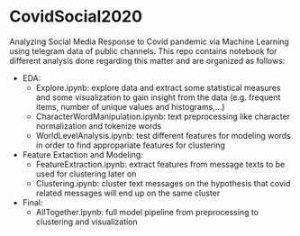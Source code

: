 # CovidSocial2020
Analyzing Social Media Response to Covid pandemic via Machine Learning using telegram data of public channels.
This repo contains notebook for different analysis done regarding this matter and are organized as follows:
- EDA: 
  - Explore.ipynb: explore data and extract some statistical measures and some visualization to gain insight from the data (e.g. frequent items, number of unique values and histograms,...)
  - CharacterWordManipulation.ipynb: text preprocessing like character normalization and tokenize words 
  - WorldLevelAnalysis.ipynb: test different features for modeling words in order to find appropariate features for clustering
- Feature Extaction and Modeling:
  - FeatureExtraction.ipynb: extract features from message texts to be used for clustering later on
  - Clustering.ipynb: cluster text messages on the hypothesis that covid related messages will end up on the same cluster
- Final:
  - AllTogether.ipynb: full model pipeline from preprocessing to clustering and visualization   
